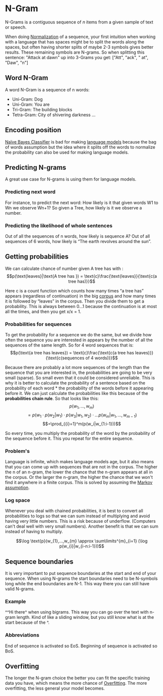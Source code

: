 # N-Gram 

N-Grams is a contiguous sequence of _n_ items from a given sample of text or speech.

When doing [Normalization](../Data/Normalization.md) of a sequence, your first intuition when working with a language that has spaces might be to split the words along the spaces, but often having shorter splits of maybe 2-3 symbols gives better results. These remaining symbols are N-grams. So when splitting this sentence: "Attack at dawn" up into 3-Grams you get:  ["Att", "ack", " at", "Daw", "n"]

## Word N-Gram
A word N-Gram is a sequence of n words:
- Uni-Gram: Dog
- Uni-Gram: You are 
- Tri-Gram: The building blocks 
- Tetra-Gram: City of shivering darkness 
...


## Encoding position
[Naïve Bayes Classifier](../Classification/Native%20baiyes/Naïve%20Bayes%20Classifier.md) is bad for making [language models](../Prediction/Language%20Modeling.md) because the bag of words assumption but the idea where it splits off the words to normalize the probability can also be used for making language models. 

## Predicting N-grams
A great use case for N-grams is using them for language models. 

### Predicting next word
For instance, to predict the next word: How likely is it that given words W1 to Wn we observe Wn+1? So given a Tree, how likely is it we observe a number. 

### Predicting the likelihood of whole sentences
Out of all the sequences of n words, how likely is sequence A? Out of all sequences of 6 words, how likely is “The earth revolves around the sun”. 

## Getting probabilities 

We can calculate chance of number given A tree has with : $$p(\text{leaves}|\text{A tree has }) = \text{c}\frac{\text{leaves}}{\text{c(a tree has)}}$$

Here c is a count function which counts how many times “a tree has” appears (regardless of continuation) in the big [corpus](../Data/Corpus.md) and how many times it is followed by “leaves” in the corpus. Then you divide them to get a probability. This is always between 0…1 because the continuation is at most all the times, and then you get x/x = 1.


### Probabilities for sequences 
To get the probability for a sequence we do the same, but we divide how often the sequence you are interested in appears by the number of all the sequences of the same length. So for 4 word sequences that is: $$p(\text{a tree has leaves}) = \text{c}\frac{\text{c(a tree has leaves)}}{\text{c(sequences of 4 words)}}$$

Because there are probably a lot more sequences of the length than the sequence that you are interested in, the probabilities are going to be very small (sparse). So small even that it could be considered unreliable. This is why it is better to calculate the probability of a sentence based on the probability of each word $*$ the probability of the words before it appearing before it. We can just calculate the probabilities like this because of the **probabilities chain rule**. So that looks like this: $$p(w_{1},...,w_{m})$$ $$= p(w_{1} \cdot p(w_2|w_{1}) \cdot p(w_3|w_{1},w_{2}) \cdot ... p(w_{m}|w_1,...,w_{m-1})$$ $$=\prod_{{i}=1}^m(p(w_i|w_{1:i-1}))$$

So every time, you multiply the probability of the word by the probability of the sequence before it. This you repeat for the entire sequence. 

### Problem's 
Language is infinite, which makes language models age, but it also means that you can come up with sequences that are not in the corpus. The higher the n of an n-gram, the lower the chance that the n-gram appears at all in the corpus. Or the larger the n-gram, the higher the chance that we won't find it anywhere in a finite corpus. This is solved by assuming the [Markov assumption](../Prediction/Markov%20assumption.md).

### Log space
Whenever you deal with chained probabilities, it is best to convert all probabilities to logs so that we can sum instead of multiplying and avoid having very little numbers. This is a risk because of underflow. (Computers can't deal well with very small numbers). Another benefit is that we can sum instead of having to multiply. 

$$\log \text{p}(w_{1},...,w_{m} \approx \sum\limits^{m}_{i=1} (\log p(w_{i}|w_{i-n:i-1}))$$


## Sequence boundaries
It is very important to put sequence boundaries at the start and end of your sequence. When using N-grams the start boundaries need to be N-symbols long while the end boundaries are N-1. This way there you can still have valid N-grams. 

### Example
^^Hi there^ when using bigrams. This way you can go over the text with n-gram length. Kind of like a sliding window, but you still know what is at the start because of the ^. 

### Abbreviations 

End of sequence is activated so EoS. 
Beginning of sequence is activated so BoS. 

## Overfitting
The longer the N-gram choice the better you can fit the specific training data you have, which means the more chance of [Overfitting](../Prediction/Overfitting.md). The more overfitting, the less general your model becomes. 

